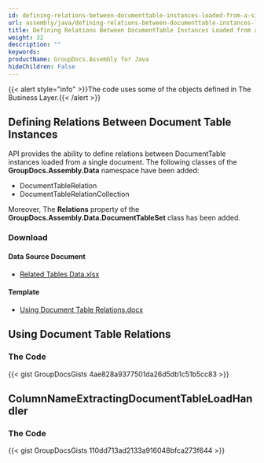 ```yaml
---
id: defining-relations-between-documenttable-instances-loaded-from-a-single-document
url: assembly/java/defining-relations-between-documenttable-instances-loaded-from-a-single-document
title: Defining Relations Between DocumentTable Instances Loaded from a Single Document
weight: 32
description: ""
keywords: 
productName: GroupDocs.Assembly for Java
hideChildren: False
---
```

{{< alert style="info" >}}The code uses some of the objects defined in The Business Layer.{{< /alert >}}

## Defining Relations Between Document Table Instances

API provides the ability to define relations between DocumentTable instances loaded from a single document. The following classes of the **GroupDocs.Assembly.Data** namespace have been added:

*   DocumentTableRelation
*   DocumentTableRelationCollection

Moreover, The **Relations** property of the **GroupDocs.Assembly.Data.DocumentTableSet** class has been added.

### Download

#### Data Source Document

*   [Related Tables Data.xlsx](https://github.com/groupdocs-assembly/GroupDocs.Assembly-for-Java/blob/master/Examples/GroupDocs.Assembly.Examples.Java/Data/Data%20Sources/Excel%20DataSource/Related%20Tables%20Data.xlsx?raw=true)

#### Template

*   [Using Document Table Relations.docx](https://github.com/groupdocs-assembly/GroupDocs.Assembly-for-Java/blob/master/Examples/GroupDocs.Assembly.Examples.Java/Data/Storage/Word%20Templates/Using%20Document%20Table%20Relations.docx?raw=true)

## Using Document Table Relations

### The Code

{{< gist GroupDocsGists 4ae828a9377501da26d5db1c51b5cc83 >}}



## ColumnNameExtractingDocumentTableLoadHandler

### The Code

{{< gist GroupDocsGists 110dd713ad2133a916048bfca273f644 >}}



